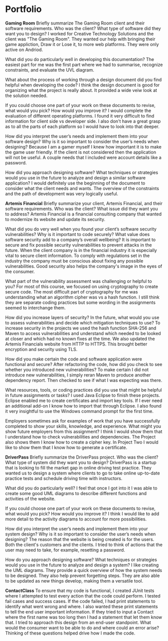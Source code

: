 # Portfolio

**Gaming Room**
Briefly summarize The Gaming Room client and their software requirements. Who was the client? What type of software did they want you to design?
I worked for Creative Technology Solutions and the client was "The Gaming Room". They wanted our help with bringing their game appliction, Draw it or Lose it, to more web platforms. They were only active on Andriod. 

What did you do particularly well in developing this documentation?
The easiest part for me was the first part where we had to summarise, recognize constraints, and evaluate the UVL diagram. 

What about the process of working through a design document did you find helpful when developing the code?
I think the design document is good for organizing what the project is really about. It provided a wide veiw look at the solution needed. 

If you could choose one part of your work on these documents to revise, what would you pick? How would you improve it?
I would complete the evaluation of different operating platforms. I found it very difficult to find information for client side vs developer side. I also don't have a great grasp as to all the parts of each platform so I would have to look into that deeper. 

How did you interpret the user’s needs and implement them into your software design? Why is it so important to consider the user’s needs when designing?
Because I am a gamer myself I knew how important it is to make the game user friendly. If the client is not considered then the application will not be useful. A couple needs that I included were account details like a password. 

How did you approach designing software? What techniques or strategies would you use in the future to analyze and design a similar software application?
I would definitely use the beginning of the document to consider what the client needs and wants. The overview of the constraints and the path of development was very logically useful.

**Artemis Financial**
Briefly summarize your client, Artemis Financial, and their software requirements. Who was the client? What issue did they want you to address?
Artemis Financial is a financial consulting company that wanted to modernize its website and update its security.

What did you do very well when you found your client’s software security vulnerabilities? Why is it important to code securely? What value does software security add to a company’s overall wellbeing?
It is important to secure and fix possible security vulnerabilities to prevent attacks in the future. When the client company is in the financial industry it is especially vital to secure client information. To comply with regulations set in the industry the company must be conscious about fixing any possible vulnerabilities. Good security also helps the company's image in the eyes of the consumer. 

What part of the vulnerability assessment was challenging or helpful to you?
For most of this course, we focused on using cryptography to create secure code. The most difficult part of cryptography for me was understanding what an algorithm cipher was vs a hash function. I still think they are separate coding practices but some wording in the assignments seemed to interchange them. 

How did you increase layers of security? In the future, what would you use to assess vulnerabilities and decide which mitigation techniques to use?
To increase security in the projects we used the hash function SHA-256 and Maven to access vulnerabilities and understand which needed to be looked at closer and which had no known fixes at the time. We also updated the Artemis Financials website from HTTP to HTTPS. This brought better encryption and security using TLS. 

How did you make certain the code and software application were functional and secure? After refactoring the code, how did you check to see whether you introduced new vulnerabilities?
To make certain I did not introduce new vulnerabilities, I simply reran Maven to produce another dependency report. Then checked to see if what I was expecting was there. 

What resources, tools, or coding practices did you use that might be helpful in future assignments or tasks?
I used Java Eclipse to finish these projects. Eclipse enabled me to create certificates and import key tools. If I ever need an additional add-on I know how to import that through Eclipse. I also found it very insightful to use the Windows command prompt for the first time.

Employers sometimes ask for examples of work that you have successfully completed to show your skills, knowledge, and experience. What might you show future employers from this assignment?
I think I would show them that I understand how to check vulnerabilities and dependencies. The Project also shows them I know how to create a cipher key. In Project Two I would like to show them that I know how to generate a certificate. 


**DriverPass**
Briefly summarize the DriverPass project. Who was the client? What type of system did they want you to design?
DriverPass is a startup that is looking to fill the market gap in online driving test practice. They wanted us to design a system where clients to go to take online up-to-date practice tests and schedule driving time with instructors.

What did you do particularly well?
I feel that once I got into it I was able to create some good UML diagrams to describe different functions and activities of the website. 

If you could choose one part of your work on these documents to revise, what would you pick? How would you improve it?
I think I would like to add more detail to the activity diagrams to account for more possibilities. 

How did you interpret the user’s needs and implement them into your system design? Why is it so important to consider the user’s needs when designing?
The reason that the website is being created is for the users. Both the client's customers and the clients. I tried to think of actions that the user may need to take, for example, resetting a password. 

How do you approach designing software? What techniques or strategies would you use in the future to analyze and design a system?
I like creating the UML diagrams. They provide a quick overview of how the system needs to be designed. They also help prevent forgetting steps. They are also able to be updated as new things develop, making them a versatile tool.

**ContactClass**
To ensure that my code is functional, I created JUnit tests where I attempted to test every action that the code could perform. I tested fail cases and success cases. If the code failed, I had print statements to identify what went wrong and where. I also wanted these print statements to tell the end user important information. If they tried to input a Contact where the first name was too long then I had a statement that let them know that. I tried to approach this design from an end-user standpoint. What would the consumer want to be able to do and where could an error arise? Thinking of these questions helped drive how I made the code. 
